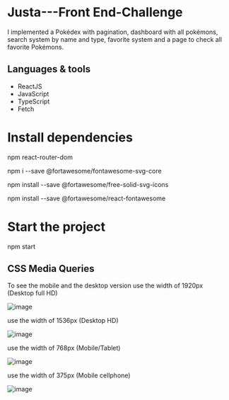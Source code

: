 # Justa---Front End-Challenge

I implemented a Pokédex with pagination, dashboard with all pokémons, search system by name and type, favorite system and a page to check all favorite Pokémons.

## Languages & tools

- ReactJS
- JavaScript
- TypeScript
- Fetch





# Install dependencies
npm react-router-dom

npm i --save @fortawesome/fontawesome-svg-core

npm install --save @fortawesome/free-solid-svg-icons

npm install --save @fortawesome/react-fontawesome

# Start the project
npm start

## CSS Media Queries
To see the mobile and the desktop version
use the width of 1920px (Desktop full HD) 

![image](https://user-images.githubusercontent.com/87839952/184237532-5cce3f58-62a3-4659-b70e-dbcd72cafb65.png)


use the width of 1536px (Desktop HD)

![image](https://user-images.githubusercontent.com/87839952/184237487-d5a73458-c0c5-4f13-b8b3-bed61c217e29.png)


use the width of 768px (Mobile/Tablet) 

![image](https://user-images.githubusercontent.com/87839952/184237446-aa7e8491-0000-4967-a507-91c142d8b7f4.png)


use the width of 375px (Mobile cellphone)

![image](https://user-images.githubusercontent.com/87839952/184237393-fb4ac6e0-cc95-4fc0-95e8-90472dfa224a.png)
